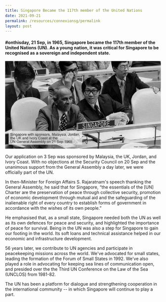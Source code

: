 ```yaml
---
title: Singapore Became the 117th member of the United Nations
date: 2021-09-21
permalink: /resources/connexionsg/permalink
layout: post
---
```

####  #onthisday, 21 Sep, in 1965, Singapore became the 117th member of the United Nations (UN). As a young nation, it was critical for Singapore to be recognised as a sovereign and independent state.

![Alt text for image on Isomer site](/images/un1.jpg)

Our application on 3 Sep was sponsored by Malaysia, the UK, Jordan, and Ivory Coast. With no objections at the Security Council on 20 Sep and the unanimous support from the General Assembly a day later, we were officially part of the UN.

In then-Minister for Foreign Affairs S. Rajaratnam's speech thanking the General Assembly, he said that for Singapore, “the essentials of the [UN] Charter are the preservation of peace through collective security, promotion of economic development through mutual aid and the safeguarding of the inalienable right of every country to establish forms of government in accordance with the wishes of its own people.”

He emphasised that, as a small state, Singapore needed both the UN as well as its own defences for peace and security, and highlighted the importance of peace for survival. Being in the UN was also a step for Singapore to gain our footing in the world. Its soft loans and technical assistance helped in our economic and infrastructure development.

56 years later, we contribute to UN agencies and participate in peacekeeping missions across the world. We've advocated for small states, leading the formation of the Forum of Small States in 1992. We've also played a role in advocating for keeping sea lines of communication open, and presided over the the Third UN Conference on the Law of the Sea (UNCLOS) from 1981-82. 

The UN has been a platform for dialogue and strengthening cooperation in the international community -- in which Singapore will continue to play a part.